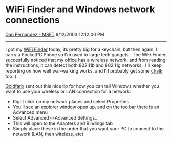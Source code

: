 <div id="page">

# WiFi Finder and Windows network connections

[Dan Fernandez -
MSFT](https://social.msdn.microsoft.com/profile/Dan%20Fernandez%20-%20MSFT)
9/12/2003 12:12:00 PM

-----

<div id="content">

I got my [WiFi Finder](http://www.kensington.com/html/3720.html) today,
its pretty big for a keychain, but then again, I carry a PocketPC Phone
so I'm used to large tech gadgets.  The WiFi Finder succesfully noticed
that my office has a wireless network, and from reading the
instructions, it can detect both 802.11b and 802.11g networks.  I'll
keep reporting on how well war-walking works, and I'll probably get some
[chalk](http://www.warchalking.org/) too :)

[Goldfarb](http://blogs.gotdotnet.com/bgold/) sent out this nice tip for
how you can tell Windows whether you want to use your wireless or LAN
connection for a network:

  - Right click on my network places and select Properties
  - You'll see an explorer window open up, and on the toolbar there is
    an Advanced menu
  - Select Advanced\>\>Advanced Settings...
  - This will open to the Adapters and Bindings tab
  - Simply place these in the order that you want your PC to connect to
    the network (LAN, then wireless, etc)

 

<span style="FONT-SIZE: 10pt; COLOR: blue"></span> 

</div>

</div>
